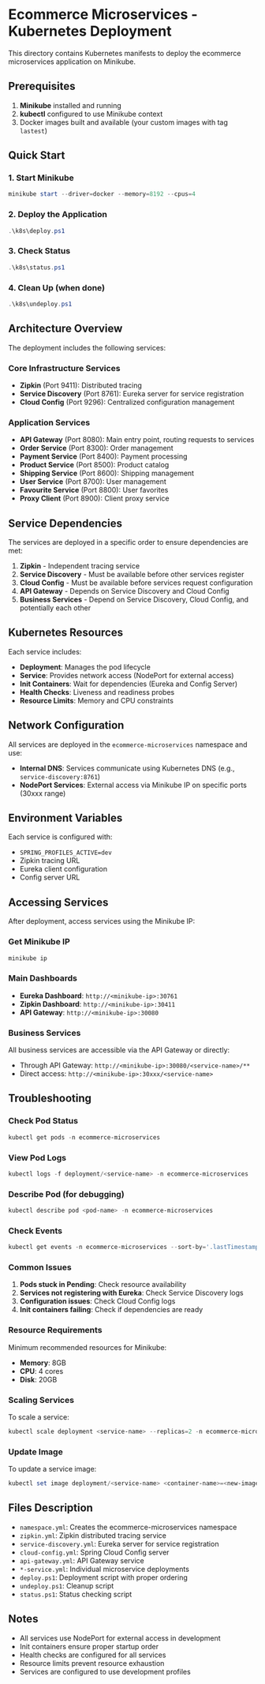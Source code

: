 # Ecommerce Microservices - Kubernetes Deployment

This directory contains Kubernetes manifests to deploy the ecommerce microservices application on Minikube.

## Prerequisites

1. **Minikube** installed and running
2. **kubectl** configured to use Minikube context
3. Docker images built and available (your custom images with tag `lastest`)

## Quick Start

### 1. Start Minikube
```powershell
minikube start --driver=docker --memory=8192 --cpus=4
```

### 2. Deploy the Application
```powershell
.\k8s\deploy.ps1
```

### 3. Check Status
```powershell
.\k8s\status.ps1
```

### 4. Clean Up (when done)
```powershell
.\k8s\undeploy.ps1
```

## Architecture Overview

The deployment includes the following services:

### Core Infrastructure Services
- **Zipkin** (Port 9411): Distributed tracing
- **Service Discovery** (Port 8761): Eureka server for service registration
- **Cloud Config** (Port 9296): Centralized configuration management

### Application Services
- **API Gateway** (Port 8080): Main entry point, routing requests to services
- **Order Service** (Port 8300): Order management
- **Payment Service** (Port 8400): Payment processing
- **Product Service** (Port 8500): Product catalog
- **Shipping Service** (Port 8600): Shipping management
- **User Service** (Port 8700): User management
- **Favourite Service** (Port 8800): User favorites
- **Proxy Client** (Port 8900): Client proxy service

## Service Dependencies

The services are deployed in a specific order to ensure dependencies are met:

1. **Zipkin** - Independent tracing service
2. **Service Discovery** - Must be available before other services register
3. **Cloud Config** - Must be available before services request configuration
4. **API Gateway** - Depends on Service Discovery and Cloud Config
5. **Business Services** - Depend on Service Discovery, Cloud Config, and potentially each other

## Kubernetes Resources

Each service includes:
- **Deployment**: Manages the pod lifecycle
- **Service**: Provides network access (NodePort for external access)
- **Init Containers**: Wait for dependencies (Eureka and Config Server)
- **Health Checks**: Liveness and readiness probes
- **Resource Limits**: Memory and CPU constraints

## Network Configuration

All services are deployed in the `ecommerce-microservices` namespace and use:
- **Internal DNS**: Services communicate using Kubernetes DNS (e.g., `service-discovery:8761`)
- **NodePort Services**: External access via Minikube IP on specific ports (30xxx range)

## Environment Variables

Each service is configured with:
- `SPRING_PROFILES_ACTIVE=dev`
- Zipkin tracing URL
- Eureka client configuration
- Config server URL

## Accessing Services

After deployment, access services using the Minikube IP:

### Get Minikube IP
```powershell
minikube ip
```

### Main Dashboards
- **Eureka Dashboard**: `http://<minikube-ip>:30761`
- **Zipkin Dashboard**: `http://<minikube-ip>:30411`
- **API Gateway**: `http://<minikube-ip>:30080`

### Business Services
All business services are accessible via the API Gateway or directly:
- Through API Gateway: `http://<minikube-ip>:30080/<service-name>/**`
- Direct access: `http://<minikube-ip>:30xxx/<service-name>`

## Troubleshooting

### Check Pod Status
```powershell
kubectl get pods -n ecommerce-microservices
```

### View Pod Logs
```powershell
kubectl logs -f deployment/<service-name> -n ecommerce-microservices
```

### Describe Pod (for debugging)
```powershell
kubectl describe pod <pod-name> -n ecommerce-microservices
```

### Check Events
```powershell
kubectl get events -n ecommerce-microservices --sort-by='.lastTimestamp'
```

### Common Issues

1. **Pods stuck in Pending**: Check resource availability
2. **Services not registering with Eureka**: Check Service Discovery logs
3. **Configuration issues**: Check Cloud Config logs
4. **Init containers failing**: Check if dependencies are ready

### Resource Requirements

Minimum recommended resources for Minikube:
- **Memory**: 8GB
- **CPU**: 4 cores
- **Disk**: 20GB

### Scaling Services

To scale a service:
```powershell
kubectl scale deployment <service-name> --replicas=2 -n ecommerce-microservices
```

### Update Image

To update a service image:
```powershell
kubectl set image deployment/<service-name> <container-name>=<new-image> -n ecommerce-microservices
```

## Files Description

- `namespace.yml`: Creates the ecommerce-microservices namespace
- `zipkin.yml`: Zipkin distributed tracing service
- `service-discovery.yml`: Eureka server for service registration
- `cloud-config.yml`: Spring Cloud Config server
- `api-gateway.yml`: API Gateway service
- `*-service.yml`: Individual microservice deployments
- `deploy.ps1`: Deployment script with proper ordering
- `undeploy.ps1`: Cleanup script
- `status.ps1`: Status checking script

## Notes

- All services use NodePort for external access in development
- Init containers ensure proper startup order
- Health checks are configured for all services
- Resource limits prevent resource exhaustion
- Services are configured to use development profiles
